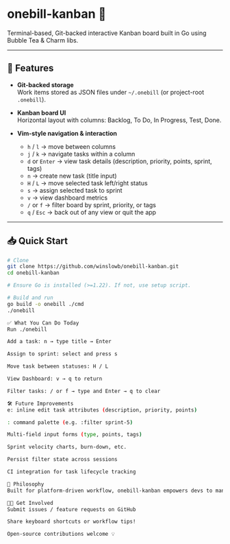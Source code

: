 # onebill-kanban 🧠

Terminal-based, Git-backed interactive Kanban board built in Go using Bubble Tea & Charm libs.

---

## 🚀 Features

- **Git-backed storage**  
  Work items stored as JSON files under `~/.onebill` (or project-root `.onebill`).

- **Kanban board UI**  
  Horizontal layout with columns: Backlog, To Do, In Progress, Test, Done.

- **Vim-style navigation & interaction**  
  - `h` / `l` → move between columns  
  - `j` / `k` → navigate tasks within a column  
  - `d` or `Enter` → view task details (description, priority, points, sprint, tags)  
  - `n` → create new task (title input)  
  - `H` / `L` → move selected task left/right status  
  - `s` → assign selected task to sprint  
  - `v` → view dashboard metrics  
  - `/` or `f` → filter board by sprint, priority, or tags  
  - `q` / `Esc` → back out of any view or quit the app  

---

## 📥 Quick Start

```bash
# Clone
git clone https://github.com/winslowb/onebill-kanban.git
cd onebill-kanban

# Ensure Go is installed (>=1.22). If not, use setup script.

# Build and run
go build -o onebill ./cmd
./onebill

✅ What You Can Do Today
Run ./onebill

Add a task: n → type title → Enter

Assign to sprint: select and press s

Move task between statuses: H / L

View Dashboard: v → q to return

Filter tasks: / or f → type and Enter → q to clear

🛠️ Future Improvements
e: inline edit task attributes (description, priority, points)

: command palette (e.g. :filter sprint-5)

Multi-field input forms (type, points, tags)

Sprint velocity charts, burn-down, etc.

Persist filter state across sessions

CI integration for task lifecycle tracking

🎯 Philosophy
Built for platform-driven workflow, onebill-kanban empowers devs to manage AI/cloud platform work entirely in the terminal. No browser needed — just 👉 go 🚀 build.

🧑‍💻 Get Involved
Submit issues / feature requests on GitHub

Share keyboard shortcuts or workflow tips!

Open-source contributions welcome 💡


